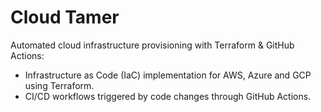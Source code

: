 # Cloud Tamer

Automated cloud infrastructure provisioning with Terraform & GitHub Actions:
* Infrastructure as Code (IaC) implementation for AWS, Azure and GCP using Terraform.
* CI/CD workflows triggered by code changes through GitHub Actions.
